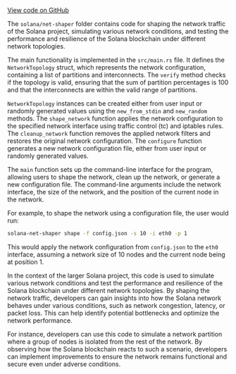 [View code on GitHub](https://github.com/solana-labs/solana/tree/master/na/net-shaper)

The `solana/net-shaper` folder contains code for shaping the network traffic of the Solana project, simulating various network conditions, and testing the performance and resilience of the Solana blockchain under different network topologies.

The main functionality is implemented in the `src/main.rs` file. It defines the `NetworkTopology` struct, which represents the network configuration, containing a list of partitions and interconnects. The `verify` method checks if the topology is valid, ensuring that the sum of partition percentages is 100 and that the interconnects are within the valid range of partitions.

`NetworkTopology` instances can be created either from user input or randomly generated values using the `new_from_stdin` and `new_random` methods. The `shape_network` function applies the network configuration to the specified network interface using traffic control (tc) and iptables rules. The `cleanup_network` function removes the applied network filters and restores the original network configuration. The `configure` function generates a new network configuration file, either from user input or randomly generated values.

The `main` function sets up the command-line interface for the program, allowing users to shape the network, clean up the network, or generate a new configuration file. The command-line arguments include the network interface, the size of the network, and the position of the current node in the network.

For example, to shape the network using a configuration file, the user would run:

```sh
solana-net-shaper shape -f config.json -s 10 -i eth0 -p 1
```

This would apply the network configuration from `config.json` to the `eth0` interface, assuming a network size of 10 nodes and the current node being at position 1.

In the context of the larger Solana project, this code is used to simulate various network conditions and test the performance and resilience of the Solana blockchain under different network topologies. By shaping the network traffic, developers can gain insights into how the Solana network behaves under various conditions, such as network congestion, latency, or packet loss. This can help identify potential bottlenecks and optimize the network performance.

For instance, developers can use this code to simulate a network partition where a group of nodes is isolated from the rest of the network. By observing how the Solana blockchain reacts to such a scenario, developers can implement improvements to ensure the network remains functional and secure even under adverse conditions.
